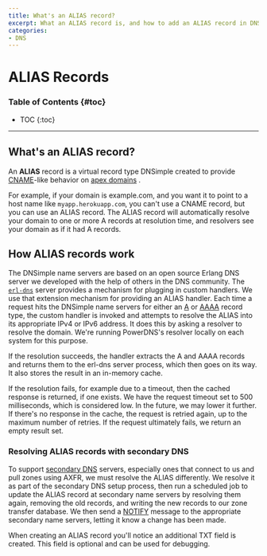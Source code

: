 ```yaml
---
title: What's an ALIAS record?
excerpt: What an ALIAS record is, and how to add an ALIAS record in DNSimple.
categories:
- DNS
---
```


# ALIAS Records

### Table of Contents {#toc}

* TOC
{:toc}

---

## What's an ALIAS record?

An **ALIAS** record is a virtual record type DNSimple created to provide [CNAME](/articles/cname-record)-like behavior on [apex domains](/articles/domain-apex-heroku/) .

For example, if your domain is example.com, and you want it to point to a host name like `myapp.herokuapp.com`, you can't use a CNAME record, but you can use an ALIAS record. The ALIAS record will automatically resolve your domain to one or more A records at resolution time, and resolvers see your domain as if it had A records.

## How ALIAS records work

The DNSimple name servers are based on an open source Erlang DNS server we developed with the help of others in the DNS community. The [`erl-dns`](https://github.com/dnsimple/erldns) server provides a mechanism for plugging in custom handlers. We use that extension mechanism for providing an ALIAS handler. Each time a request hits the DNSimple name servers for either an [A](/articles/a-record/) or [AAAA](/articles/aaaa-record/) record type, the custom handler is invoked and attempts to resolve the ALIAS into its appropriate IPv4 or IPv6 address. It does this by asking a resolver to resolve the domain. We're running PowerDNS's resolver locally on each system for this purpose.

If the resolution succeeds, the handler extracts the A and AAAA records and returns them to the erl-dns server process, which then goes on its way. It also stores the result in an in-memory cache.

If the resolution fails, for example due to a timeout, then the cached response is returned, if one exists. We have the request timeout set to 500 milliseconds, which is considered low. In the future, we may lower it further. If there's no response in the cache, the request is retried again, up to the maximum number of retries. If the request ultimately fails, we return an empty result set.

### Resolving ALIAS records with secondary DNS 

To support [secondary DNS](/articles/secondary-dns/) servers, especially ones that connect to us and pull zones using AXFR, we must resolve the ALIAS differently. We resolve it as part of the secondary DNS setup process, then run a scheduled job to update the ALIAS record at secondary name servers by resolving them again, removing the old records, and writing the new records to our zone transfer database. We then send a [NOTIFY](https://tools.ietf.org/html/rfc1996) message to the appropriate secondary name servers, letting it know a change has been made.

<note>
When creating an ALIAS record you'll notice an additional TXT field is created. This field is optional and can be used for debugging.
</note>
